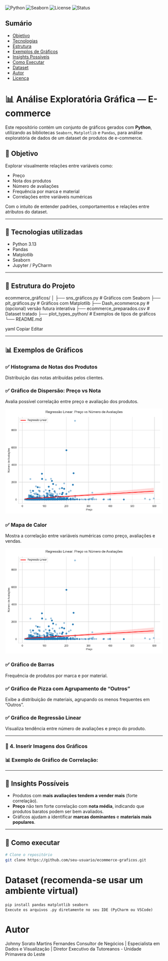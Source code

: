 ![Python](https://img.shields.io/badge/Python-3.13-blue?logo=python)
![Seaborn](https://img.shields.io/badge/Seaborn-Visualização-orange?logo=seaborn)
![License](https://img.shields.io/badge/Licença-MIT-green)
![Status](https://img.shields.io/badge/Status-Em%20Desenvolvimento-yellow)

## Sumário

- [Objetivo](#-objetivo)
- [Tecnologias](#-tecnologias-utilizadas)
- [Estrutura](#-estrutura-do-projeto)
- [Exemplos de Gráficos](#-exemplos-de-gráficos)
- [Insights Possíveis](#-insights-possíveis)
- [Como Executar](#-como-executar)
- [Dataset](#-dataset-(recomenda-se-usar-um-ambiente-virtual))
- [Autor](#-autor)
- [Licença](#-licença)


# 📊 Análise Exploratória Gráfica — E-commerce

Este repositório contém um conjunto de gráficos gerados com **Python**, utilizando as bibliotecas `Seaborn`, `Matplotlib` e `Pandas`, para análise exploratória de dados de um dataset de produtos de e-commerce.

## 🎯 Objetivo

Explorar visualmente relações entre variáveis como:

- Preço
- Nota dos produtos
- Número de avaliações
- Frequência por marca e material
- Correlações entre variáveis numéricas

Com o intuito de entender padrões, comportamentos e relações entre atributos do dataset.

---

## 🧰 Tecnologias utilizadas

- Python 3.13
- Pandas
- Matplotlib
- Seaborn
- Jupyter / PyCharm

---

## 📁 Estrutura do Projeto

ecommerce_gráficos/
│
├── sns_gráficos.py # Gráficos com Seaborn
├── plt_gráficos.py # Gráficos com Matplotlib
├── Dash_ecommerce.py # (opcional) versão futura interativa
├── ecommerce_preparados.csv # Dataset tratado
├── plot_types_python/ # Exemplos de tipos de gráficos
└── README.md

yaml
Copiar
Editar

---

## 📊 Exemplos de Gráficos

### ✅ Histograma de Notas dos Produtos
Distribuição das notas atribuídas pelos clientes.

### ✅ Gráfico de Dispersão: Preço vs Nota
Avalia possível correlação entre preço e avaliação dos produtos.

<img src="img/dispersao_nota_preco.png" alt="Dispersão permite analisar tendências" width="600"/>


### ✅ Mapa de Calor
Mostra a correlação entre variáveis numéricas como preço, avaliações e vendas.

<img src="img/dispersao_nota_preco.png" alt="calor" width="600"/>

### ✅ Gráfico de Barras
Frequência de produtos por marca e por material.

### ✅ Gráfico de Pizza com Agrupamento de “Outros”
Exibe a distribuição de materiais, agrupando os menos frequentes em “Outros”.

### ✅ Gráfico de Regressão Linear
Visualiza tendência entre número de avaliações e preço do produto.


---

### 📸 4. **Inserir Imagens dos Gráficos**


### 📊 Exemplo de Gráfico de Correlação:

---

## 📌 Insights Possíveis

- Produtos com **mais avaliações tendem a vender mais** (forte correlação).
- **Preço** não tem forte correlação com **nota média**, indicando que produtos baratos podem ser bem avaliados.
- Gráficos ajudam a identificar **marcas dominantes** e **materiais mais populares**.

---

## 🚀 Como executar

```bash
# Clone o repositório
git clone https://github.com/seu-usuario/ecommerce-graficos.git
```

# Dataset (recomenda-se usar um ambiente virtual)
```
pip install pandas matplotlib seaborn
Execute os arquivos .py diretamente no seu IDE (PyCharm ou VSCode)
```


# Autor
Johnny Sorato Martins Fernandes
Consultor de Negócios | Especialista em Dados e Visualização | Diretor Executivo da Tutoreanos - Unidade Primavera do Leste
